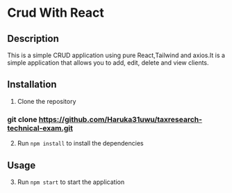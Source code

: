 # Crud With React 
## Description
This is a simple CRUD application using pure React,Tailwind and axios.It is a simple application that allows you to add, edit, delete and view clients.
## Installation
1. Clone the repository
### git clone https://github.com/Haruka31uwu/taxresearch-technical-exam.git
2. Run `npm install` to install the dependencies
## Usage
3. Run `npm start` to start the application
